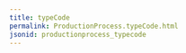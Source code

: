 ```yaml
---
title: typeCode
permalink: ProductionProcess.typeCode.html
jsonid: productionprocess_typecode
---
```

